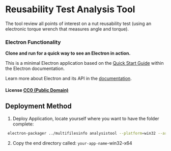 # Reusability Test Analysis Tool
The tool review all points of interest on a nut reusability test (using an electronic torque wrench that measures angle and torque).

### Electron Functionality
**Clone and run for a quick way to see an Electron in action.**

This is a minimal Electron application based on the [Quick Start Guide](http://electron.atom.io/docs/latest/tutorial/quick-start) within the Electron documentation.

Learn more about Electron and its API in the [documentation](http://electron.atom.io/docs/latest).

#### License [CC0 (Public Domain)](LICENSE.md)

## Deployment Method

1. Deploy Application, locate yourself where you want to have the folder complete:

```bash
 electron-packager ../multifilesinfo analysistool --platform=win32 --arch=x64
```

2. Copy the end directory called: `your-app-name`-win32-x64
